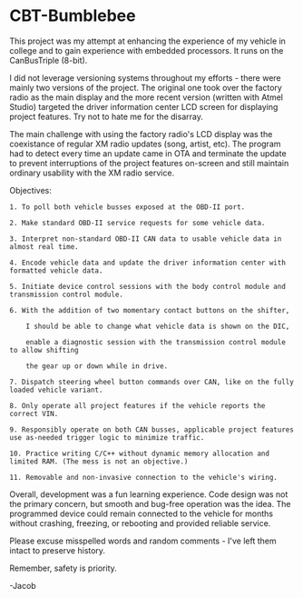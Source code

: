 # CBT-Bumblebee
This project was my attempt at enhancing the experience of my vehicle in college and to gain experience with embedded processors.
It runs on the CanBusTriple (8-bit). 

I did not leverage versioning systems throughout my efforts - there were mainly two versions of the project. The original one took over the factory radio as the main display and the more recent version (written with Atmel Studio) targeted the driver information center LCD screen for displaying project features. Try not to hate me for the disarray.

The main challenge with using the factory radio's LCD display was the coexistance of regular XM radio updates (song, artist, etc). The program had to detect every time an update came in OTA and terminate the update to prevent interruptions of the project features on-screen and still maintain ordinary usability with the XM radio service.

Objectives:

	1. To poll both vehicle busses exposed at the OBD-II port.
	
	2. Make standard OBD-II service requests for some vehicle data.
	
	3. Interpret non-standard OBD-II CAN data to usable vehicle data in almost real time.
	
	4. Encode vehicle data and update the driver information center with formatted vehicle data.
	
	5. Initiate device control sessions with the body control module and transmission control module. 
	
	6. With the addition of two momentary contact buttons on the shifter,
	
	    I should be able to change what vehicle data is shown on the DIC,
	    
		enable a diagnostic session with the transmission control module to allow shifting
		
		the gear up or down while in drive.
		
	7. Dispatch steering wheel button commands over CAN, like on the fully loaded vehicle variant.
	
	8. Only operate all project features if the vehicle reports the correct VIN.
	
	9. Responsibly operate on both CAN busses, applicable project features use as-needed trigger logic to minimize traffic.
	
	10. Practice writing C/C++ without dynamic memory allocation and limited RAM. (The mess is not an objective.)
	
	11. Removable and non-invasive connection to the vehicle's wiring.
	
Overall, development was a fun learning experience. Code design was not the primary concern, but smooth and bug-free operation
was the idea. The programmed device could remain connected to the vehicle for months without crashing, freezing, or rebooting and provided
reliable service.

Please excuse misspelled words and random comments - I've left them intact to preserve history.

Remember, safety is priority.

-Jacob
